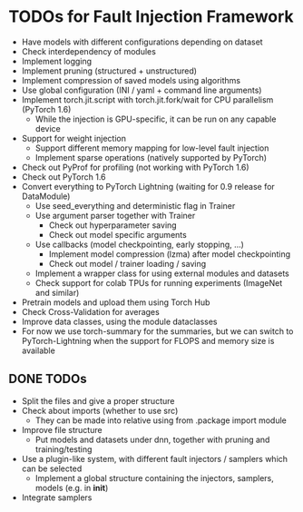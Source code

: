 # TODOs for Fault Injection Framework

* Have models with different configurations depending on dataset
* Check interdependency of modules
* Implement logging
* Implement pruning (structured + unstructured)
* Implement compression of saved models using algorithms
* Use global configuration (INI / yaml + command line arguments)
* Implement torch.jit.script with torch.jit.fork/wait for CPU parallelism (PyTorch 1.6)
  * While the injection is GPU-specific, it can be run on any capable device
* Support for weight injection
  * Support different memory mapping for low-level fault injection
  * Implement sparse operations (natively supported by PyTorch)
* Check out PyProf for profiling (not working with PyTorch 1.6)
* Check out PyTorch 1.6
* Convert everything to PyTorch Lightning (waiting for 0.9 release for DataModule)
  * Use seed_everything and deterministic flag in Trainer
  * Use argument parser together with Trainer
    * Check out hyperparameter saving
    * Check out model specific arguments
  * Use callbacks (model checkpointing, early stopping, ...)
    * Implement model compression (lzma) after model checkpointing
    * Check out model / trainer loading / saving
  * Implement a wrapper class for using external modules and datasets
  * Check support for colab TPUs for running experiments (ImageNet and similar)
* Pretrain models and upload them using Torch Hub
* Check Cross-Validation for averages
* Improve data classes, using the module dataclasses
* For now we use torch-summary for the summaries, but we can switch to PyTorch-Lightning when the support for FLOPS and memory size is available

## DONE TODOs

* Split the files and give a proper structure
* Check about imports (whether to use src)
  * They can be made into relative using from .package import module
* Improve file structure
  * Put models and datasets under dnn, together with pruning and training/testing
* Use a plugin-like system, with different fault injectors / samplers which can be selected
  * Implement a global structure containing the injectors, samplers, models (e.g. in __init__)
* Integrate samplers
